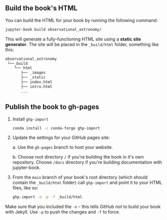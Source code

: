 ## Build the book's HTML

You can build the HTML for your book by running the following command:

```bash
jupyter-book build observational_astronomy/
```

This will generate a fully-functioning HTML site using a **static site generator**.
The site will be placed in the `_build/html` folder, something like this:

```bash
observational_astronomy
 └──_build
    └── html
       ├── _images
       ├── _static
       ├── index.html
       ├── intro.html
       ...
```

## Publish the book to gh-pages

1. Install `ghp-import`

   ```bash
   conda install -c conda-forge ghp-import
   ```

2. Update the settings for your GitHub pages site:

    a. Use the `gh-pages` branch to host your website.

    b. Choose root directory `/` if you're building the book in it's own repository.
       Choose `/docs` directory if you're building documentation with jupyter-book.

3. From the `main` branch of your book's root directory (which should contain the `_build/html` folder) call `ghp-import` and point it to your HTML files, like so:

   ```bash
   ghp-import -n -p -f _build/html
   ```

Make sure that you included the `-n` - this tells GitHub *not* to build your book with Jekyll. Use `-p` to push the changes and `-f` to force.
